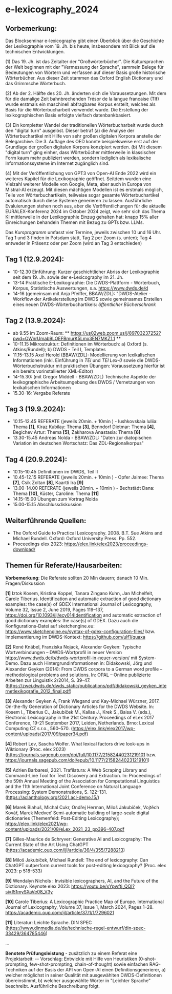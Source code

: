 # e-lexicography_2024

## Vorbemerkung: 
Das Blockseminar e-lexicography gibt einen Überblick über die Geschichte der Lexikographie vom 19. Jh. bis heute, insbesondere mit Blick auf die technischen Entwicklungen.

(1) Das 19. Jh. ist das Zeitalter der "Großwörterbücher". Die Kultursprachen der Welt beginnen mit der "Vermessung der Sprache", sammeln Belege für Bedeutungen von Wörtern und verfassen auf dieser Basis große historische Wörterbücher. Aus dieser Zeit stammen das Oxford English Dictionary und das Grimmsche Wörterbuch.

(2) Ab der 2. Hälfte des 20. Jh. änderten sich die Voraussetzungen. Mit dem für die damalige Zeit bahnbrechenden Trésor de la langue francaise (Tlf) wurde erstmals ein maschinell abfragbares Korpus erstellt, welches als Basis für die Wörterbucharbeit verwendet wurde. Die Erstellung der lexikographischen Basis erfolgte vielfach datenbankbasiert.

(3) Ein kompletter Wandel der traditionellen Wörterbucharbeit wurde durch den "digital turn" ausgelöst. Dieser betraf (a) die Analyse der Wörterbuchartikel mit Hilfe von sehr großen digitalen Korpora anstelle der Belegarchive. Die 3. Auflage des OED konnte beispielsweise erst auf der Grundlage der großen digitalen Korpora konzipiert werden. (b) Mit diesem "digital turn" ging einher, dass Wörterbücher mittlerweile in klassischer Form kaum mehr publiziert werden, sondern lediglich als lexikalische Informationssysteme im Internet zugänglich sind. 

(4) Mit der Veröffentlichung von GPT3 von Open-AI Ende 2022 wird ein weiteres Kapitel für die Lexikographie geöffnet. Seitdem wurden eine Vielzahl weiterer Modelle von Google, Meta, aber auch in Europa von Mistral-AI erzeugt. Mit diesen mächtigen Modellen ist es erstmals möglich, Teile von Wörterbuchartikeln, teilweise sogar gesamte Wörterbuchartikel automatisch durch diese Systeme generieren zu lassen. Ausführliche Evaluierungen stehen noch aus, aber die Veröffentlichungen für die aktuelle EURALEX-Konferenz 2024 im Oktober 2024 zeigt, wie sehr sich das Thema KI mittlerweile in der Lexikographie Einzug gehalten hat: knapp 15% aller Einreichungen behandeln Themen mit Bezug zu GPTs bzw. LLMs.

Das *Kursprogramm* umfasst vier Termine, jeweils zwischen 10 und 16 Uhr.
Tag 1 und 3 finden in Potsdam statt, Tag 2 per Zoom (s. unten); Tag 4 entweder in Präsenz oder per Zoom (wird an Tag 3 entschieden)

## Tag 1 (12.9.2024): 
* 10-12.30 Einführung: Kurzer geschichtlicher Abriss der Lexikographie seit dem 19. Jh. sowie der e-Lexicography im 21. Jh.
* 13-14 Praktische E-Lexikographie: Die DWDS-Plattform - Wörterbuch, Korpus, Statistische Auswertungen, s.a. https://www.dwds.de/d
* 14-16 (gemeinsam mit Anja Pfeiffer, BBAW/ZDL): "DWDS-Atelier - Workflow der Artikelerstellung im DWDS sowie gemeinsames Erstellen eines neuen DWDS-Wörterbuchartikels: *öffentlicher Bücherschrank* 


## Tag 2 (13.9.2024): 
* ab 9.55 im Zoom-Raum:  ** https://us02web.zoom.us/j/89703237252?pwd=OWnrUmab9LOEFBmurK5Lmx3EN7MKZ1.1 **
* 10-11.15 Mikrostruktur: Definitionen im Wörterbuch: a) Oxford (s. Atkins/Rundell); b) DWDS - Teil I, Templates
* 11.15-13.15 Axel Herold (BBAW/ZDL): Modellierung von lexikalischen Informationen (inkl. Einführung in *TEI* und *TEI Lex-0* sowie die DWDS-Wörterbuchstruktur mit praktischen Übungen: Voraussetzung hierfür ist ein bereits vorinstallierter XML-Editor)
* 14-15.30: (mit Gregor Middell - BBAW/ZDL) Technische Aspekte der lexikographische Arbeitsumgebung des DWDS / Vernetzungen von lexikalischen Informationen
* 15.30-16: Vergabe Referate

## Tag 3 (19.9.2024):
* 10.15-12.45 REFERATE (jeweils 20min. + 10min ) - Iushkovskaia Iuliia: Thema **[1]**, Kiraz Kubilay: Thema **[3]**, Benndorf Dietmar: Thema **[4]**, Begichev Artur: Thema **[5]**, Zakharova Anastasia: Thema **[6]**
* 13.30-15.45 Andreas Nolda - BBAW/ZDL: "Daten zur diatopischen Variation im deutschen Wortschatz: Das ZDL-Regionalkorpus"

## Tag 4 (20.9.2024):
* 10.15-10.45 Definitionen im DWDS, Teil II
* 10.45-12.15 REFERATE  (jeweils 20min. + 10min ) - Opfer Jaimee: Thema **[7]**, Csik Zoltan **[8]**, Kaartti Ira **[9]** 
* 13.00-14.00 REFERATE   (jeweils 20min. + 10min ) - Bechstädt Dana: Thema **[10]**, Küster, Caroline: Thema **[11]**
* 14.15-15.00 Übungen zum Vortrag Nolda
* 15.00-15.15 Abschlussdiskussion

## Weiterführende Quellen:
* The Oxford Guide to Practical Lexicography. 2008. B.T. Sue Atkins and Michael Rundell. Oxford: Oxford University Press. Pp. 552. 
* Proceedings elex 2023: https://elex.link/elex2023/proceedings-download/

## Themen für Referate/Hausarbeiten:

**Vorbemerkung**: Die Referate sollten 20 Min dauern; danach 10 Min. Fragen/Diskussion

**[1]** Iztok Kosem, Kristina Koppel, Tanara Zingano Kuhn, Jan Michelfeit, Carole Tiberius. Identification and automatic extraction of good dictionary examples: the case(s) of GDEX
International Journal of Lexicography, Volume 32, Issue 2, June 2019, Pages 119–137, https://doi.org/10.1093/ijl/ecy014Identification and automatic extraction of good dictionary examples: the case(s) of GDEX. Dazu auch die Konfigurations-Datei auf sketchengine.eu: https://www.sketchengine.eu/syntax-of-gdex-configuration-files/ bzw. Implementierung im DWDS-Kontext: https://github.com/ulf1/quaxa

**[2]** René Knäbel, Franziska Nojack, Alexander Geyken: Typische Wortverbindungen – DWDS-Wortprofil in neuer Version https://www.dwds.de/b/dwds-wortprofil-in-neuer-version/ mit System-Demo. Dazu auch Hintergrundinformationen in: Didakowski, Jörg und Alexander Geyken (2014): From DWDS corpora to a German word proﬁle – methodological problems and solutions. In: OPAL – Online publizierte Arbeiten zur Linguistik 2/2014, S. 39–47. (https://zwei.dwds.de/dwds_static/publications/pdf/didakowski_geyken_internetlexikografie_2012_final.pdf)

**[3]** Alexander Geyken A, Frank Wiegand und Kay-Michael Würzner, 2017. On-the-fly Generation of Dictionary Articles for the DWDS Website. In: Kosem I., Tiberius C., Jakubíček M., Kallas J., Krek S., Baisa V. (eds.), Electronic Lexicography in the 21st Century. Proceedings of eLex 2017 Conference, 19-21 September 2017, Leiden, Netherlands. Brno: Lexical Computing CZ s.r.o., 560–570. (https://elex.link/elex2017/wp-content/uploads/2017/09/paper34.pdf)

**[4]** Robert Lev, Sascha Wolfer. What lexical factors drive look-ups in Wiktionary (Proc. elex 2023)
 (https://journals.sagepub.com/doi/full/10.1177/21582440231219101 bzw. https://journals.sagepub.com/doi/epub/10.1177/21582440231219101)

**[5]** Adrien Barbaresi, 2021. Trafilatura: A Web Scraping Library and Command-Line Tool for Text Discovery and Extraction. In: Proceedings of the 59th Annual Meeting of the Association for Computational Linguistics and the 11th International Joint Conference on Natural Language Processing: System Demonstrations, S. 122–131. (https://aclanthology.org/2021.acl-demo.15/)

**[6]** Marek Blahuš, Michal Cukr, Ondřej Herman, Miloš Jakubíček, Vojtěch Kovář, Marek Medveď Semi-automatic building of large-scale digital dictionaries (Themenfeld: Post-Editing Lexicography); https://elex.link/elex2021/wp-content/uploads/2021/08/eLex_2021_23_pp396-407.pdf

**[7]** Gilles-Maurice de Schryver: Generative AI and Lexicography: The Current State of the Art Using ChatGPT (https://academic.oup.com/ijl/article/36/4/355/7288213) 

**[8]** Miloš Jakubíček, Michael Rundell: The end of lexicography: Can ChatGPT outperform current tools for post-editing lexicography?  (Proc. elex 2023: p 518-533)

**[9]**  Wendalyn Nichols : Invisible lexicographers, AI, and the Future of the Dictionary. Keynote elex 2023: https://youtu.be/xYpwftj_QQI?si=l51mySXaVe08_V3y

**[10]** Carole Tiberius: A Lexicographic Practice Map of Europe. International Journal of Lexicography, Volume 37, Issue 1, March 2024, Pages 1–28. https://academic.oup.com/ijl/article/37/1/1/7296021

 **[11]** Literatur: Leichte Sprache. DIN SPEC (https://www.dinmedia.de/de/technische-regel-entwurf/din-spec-33429/364785446)

 ...

**Benotete Prüfungsleistung** - zusätzlich zu einem Referat eine Projektarbeit: 
-- Vorschlag: Entwickle mit Hilfe von Heuristiken (0-shot-prompting, few-shot-prompting, chain-of-thought) sowie einfachen RAG-Techniken auf der Basis der API von Open-AI einen Definitionsgenerierer, a) welcher möglichst in seiner Qualität mit ausgewählten DWDS-Definitionen übereinstimmt, b) welcher ausgewählte Wörter in "Leichter Sprache" beschreibt. Ausführliche Beschreibung folgt. 







